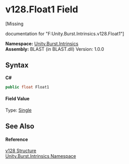 # v128.Float1 Field
 

\[Missing <summary> documentation for "F:Unity.Burst.Intrinsics.v128.Float1"\]

**Namespace:**&nbsp;<a href="N_Unity_Burst_Intrinsics">Unity.Burst.Intrinsics</a><br />**Assembly:**&nbsp;BLAST (in BLAST.dll) Version: 1.0.0

## Syntax

**C#**<br />
``` C#
public float Float1
```


#### Field Value
Type: <a href="https://docs.microsoft.com/dotnet/api/system.single" target="_blank" rel="noopener noreferrer">Single</a>

## See Also


#### Reference
<a href="T_Unity_Burst_Intrinsics_v128">v128 Structure</a><br /><a href="N_Unity_Burst_Intrinsics">Unity.Burst.Intrinsics Namespace</a><br />